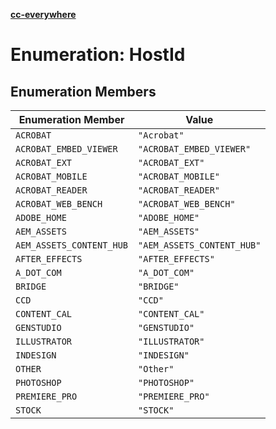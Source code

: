 [**cc-everywhere**](../../../../../index.md)

<HorizontalLine />

# Enumeration: HostId

## Enumeration Members

| Enumeration Member | Value |
| ------ | ------ |
| `ACROBAT` | `"Acrobat"` |
| `ACROBAT_EMBED_VIEWER` | `"ACROBAT_EMBED_VIEWER"` |
| `ACROBAT_EXT` | `"ACROBAT_EXT"` |
| `ACROBAT_MOBILE` | `"ACROBAT_MOBILE"` |
| `ACROBAT_READER` | `"ACROBAT_READER"` |
| `ACROBAT_WEB_BENCH` | `"ACROBAT_WEB_BENCH"` |
| `ADOBE_HOME` | `"ADOBE_HOME"` |
| `AEM_ASSETS` | `"AEM_ASSETS"` |
| `AEM_ASSETS_CONTENT_HUB` | `"AEM_ASSETS_CONTENT_HUB"` |
| `AFTER_EFFECTS` | `"AFTER_EFFECTS"` |
| `A_DOT_COM` | `"A_DOT_COM"` |
| `BRIDGE` | `"BRIDGE"` |
| `CCD` | `"CCD"` |
| `CONTENT_CAL` | `"CONTENT_CAL"` |
| `GENSTUDIO` | `"GENSTUDIO"` |
| `ILLUSTRATOR` | `"ILLUSTRATOR"` |
| `INDESIGN` | `"INDESIGN"` |
| `OTHER` | `"Other"` |
| `PHOTOSHOP` | `"PHOTOSHOP"` |
| `PREMIERE_PRO` | `"PREMIERE_PRO"` |
| `STOCK` | `"STOCK"` |

